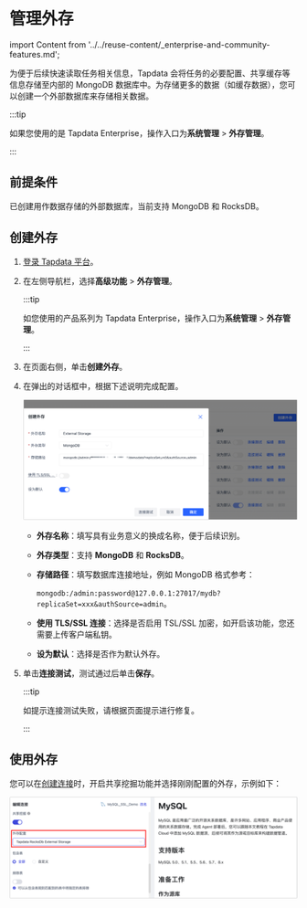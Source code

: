 # 管理外存
import Content from '../../reuse-content/_enterprise-and-community-features.md';

<Content />

为便于后续快速读取任务相关信息，Tapdata 会将任务的必要配置、共享缓存等信息存储至内部的 MongoDB 数据库中。为存储更多的数据（如缓存数据），您可以创建一个外部数据库来存储相关数据。

:::tip

如果您使用的是 Tapdata Enterprise，操作入口为**系统管理** > **外存管理**。

:::

## 前提条件

已创建用作数据存储的外部数据库，当前支持 MongoDB 和 RocksDB。



## 创建外存

1. [登录 Tapdata 平台](../log-in.md)。

2. 在左侧导航栏，选择**高级功能** > **外存管理**。

   :::tip

   如您使用的产品系列为 Tapdata Enterprise，操作入口为**系统管理** > **外存管理**。

   :::

3. 在页面右侧，单击**创建外存**。

4. 在弹出的对话框中，根据下述说明完成<span id="320-external-storage">配置</span>。

   ![创建外存](../../images/create_external_storage_cn.png)

   * **外存名称**：填写具有业务意义的换成名称，便于后续识别。

   * **外存类型**：支持 **MongoDB** 和 **RocksDB**。

   * **存储路径**：填写数据库连接地址，例如 MongoDB 格式参考：

      `mongodb:/admin:password@127.0.0.1:27017/mydb?replicaSet=xxx&authSource=admin`。

   * **使用 TLS/SSL 连接**：选择是否启用 TSL/SSL 加密，如开启该功能，您还需要上传客户端私钥。

   * **设为默认**：选择是否作为默认外存。

5. 单击**连接测试**，测试通过后单击**保存**。

   :::tip

   如提示连接测试失败，请根据页面提示进行修复。

   :::



## 使用外存

您可以在[创建连接](../../prerequisites/README.md)时，开启共享挖掘功能并选择刚刚配置的外存，示例如下：

![使用外存](../../images/use_external_storage.png)